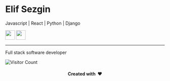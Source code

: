 # Elif Sezgin

Javascript | React | Python | Django

[<img height="30" src="https://img.shields.io/badge/linkedin-blue.svg?&style=for-the-badge&logo=linkedin&logoColor=white" />][LinkedIn]
[<img height="30" src = "https://img.shields.io/badge/Facebook-036be4.svg?&style=for-the-badge&logo=facebook&logoColor=white">][Facebook]
<br />
<hr />

Full stack software developer

 ![Visitor Count](https://profile-counter.glitch.me/{elifsezgin}/count.svg)

<h4 align="center">Created with &nbsp;❤️</h3>

[linkedin]: https://www.linkedin.com/in/elif-sezgin/
[Facebook]: https://www.facebook.com/elifsez


<!--
**elifsezgin/elifsezgin** is a ✨ _special_ ✨ repository because its `README.md` (this file) appears on your GitHub profile.

Here are some ideas to get you started:

- 🔭 I’m currently working on ...
- 🌱 I’m currently learning ...
- 👯 I’m looking to collaborate on ...
- 🤔 I’m looking for help with ...
- 💬 Ask me about ...
- 📫 How to reach me: ...
- 😄 Pronouns: ...
- ⚡ Fun fact: ...
-->
